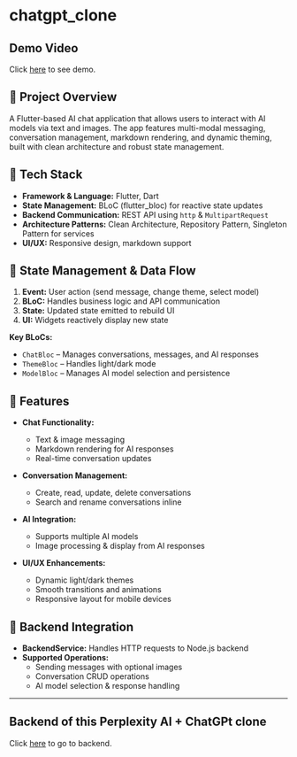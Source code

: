 # chatgpt_clone

## Demo Video
Click [here](https://drive.google.com/file/d/1AIq_EoO8Mw0P4GL-2po6ISziE-oPAYPI/view?usp=drivesdk) to see demo.

## 📌 Project Overview
A Flutter-based AI chat application that allows users to interact with AI models via text and images. The app features multi-modal messaging, conversation management, markdown rendering, and dynamic theming, built with clean architecture and robust state management.


## 🚀 Tech Stack

- **Framework & Language:** Flutter, Dart  
- **State Management:** BLoC (flutter_bloc) for reactive state updates  
- **Backend Communication:** REST API using `http` & `MultipartRequest`  
- **Architecture Patterns:** Clean Architecture, Repository Pattern, Singleton Pattern for services  
- **UI/UX:** Responsive design, markdown support


## 🔄 State Management & Data Flow

1. **Event:** User action (send message, change theme, select model)  
2. **BLoC:** Handles business logic and API communication  
3. **State:** Updated state emitted to rebuild UI  
4. **UI:** Widgets reactively display new state  

**Key BLoCs:**  
- `ChatBloc` – Manages conversations, messages, and AI responses  
- `ThemeBloc` – Handles light/dark mode  
- `ModelBloc` – Manages AI model selection and persistence  


## 📱 Features

- **Chat Functionality:**  
  - Text & image messaging  
  - Markdown rendering for AI responses  
  - Real-time conversation updates  

- **Conversation Management:**  
  - Create, read, update, delete conversations  
  - Search and rename conversations inline  

- **AI Integration:**  
  - Supports multiple AI models  
  - Image processing & display from AI responses  

- **UI/UX Enhancements:**  
  - Dynamic light/dark themes  
  - Smooth transitions and animations  
  - Responsive layout for mobile devices  


## 🔌 Backend Integration

- **BackendService:** Handles HTTP requests to Node.js backend  
- **Supported Operations:**  
  - Sending messages with optional images  
  - Conversation CRUD operations  
  - AI model selection & response handling  

---

## Backend of this Perplexity AI + ChatGPt clone

Click [here](https://github.com/tushar11kh/perplexiity_chatgpt_clone_backend) to go to backend.